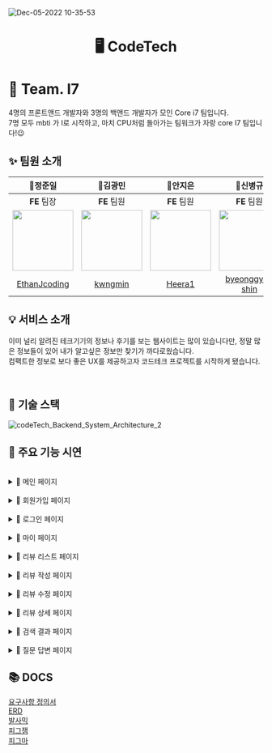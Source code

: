 
![Dec-05-2022 10-35-53](https://user-images.githubusercontent.com/94808683/205530462-93292f95-5c94-4d7e-bbb9-0146aca2f43b.gif)

<h1 align="center"> 🖥️ CodeTech </h1> 

#  🎉 Team. I7 
4명의 프론트앤드 개발자와 3명의 백앤드 개발자가 모인 Core i7 팀입니다.
<br>7명 모두 mbti 가 I로 시작하고, 마치 CPU처럼 돌아가는 팀워크가 자랑   core I7 팀입니다!😉

## ✨ 팀원 소개
🥇**정준일**|🥈**김광민**|🥈**안지은**|🥈**신병규**|🥈**김창일**|🥈**이혜광**|🥈**조성호**
:---:|:---:|:---:|:---:|:---:|:---:|:---:|
**FE** 팀장|**FE** 팀원|**FE** 팀원|**FE** 팀원|**BE** 팀장|**BE** 팀원|**BE** 팀원
<img src="https://user-images.githubusercontent.com/100268187/197486749-73921ccf-1488-4e63-91f4-9a65fa24c9e4.jpg" width=120>|<img src="https://user-images.githubusercontent.com/100268187/197487213-f4191876-4a98-4018-b533-69e5ae3def50.jpg" width=120>|<img src="https://user-images.githubusercontent.com/100268187/200795991-69a19a30-93f4-49da-bf6f-ec520f5168f3.png" width=120>|<img src="https://user-images.githubusercontent.com/100268187/200797218-8054ca26-3ebb-4902-aa82-28387aaa6e20.jpg" width=120>|<img src="https://user-images.githubusercontent.com/100268187/197486244-7e5cbf1e-7ee3-4681-8a4c-6e9a4b84bca5.jpg" width=120>|<img src="https://user-images.githubusercontent.com/100268187/197087475-418d469d-d1c1-4310-856b-917e44d2845f.jpg" width=120>|<img src="https://user-images.githubusercontent.com/100268187/200795740-355dbae9-57e9-43b2-a249-14feefced9c6.png" width=120>   
[EthanJcoding](https://github.com/EthanJcoding)|[kwngmin](https://github.com/kwngmin)|[Heera1](https://github.com/Heera1)|[byeonggyu-shin](https://github.com/byeonggyu-shin)|[INewWorldI](https://github.com/INewWorldI)|[hea0408never](https://github.com/hea0408never)|[toneofrain](https://github.com/toneofrain)

## 💡 서비스 소개
이미 널리 알려진 테크기기의 정보나 후기를 보는 웹사이트는 많이 있습니다만, 정말 많은 정보들이 있어 내가 알고싶은 정보만 찾기가 까다로웠습니다. 
<br>컴팩트한 정보로 보다 좋은 UX를 제공하고자 코드테크 프로젝트를 시작하게 됐습니다.

</br>

##  🥕 기술 스택
![codeTech_Backend_System_Architecture_2](https://user-images.githubusercontent.com/94808683/205485482-1ef83543-bb20-4f05-a452-8f2d60e37190.png)



## 📌 주요 기능 시연
 
 </br>
 <details>
   <summary>📍 메인 페이지 </summary>
 
   ![KakaoTalk_Photo_2022-12-04-18-39-20](https://user-images.githubusercontent.com/94808683/205484123-aff561bc-636b-43e6-84ca-d633fbfe274b.gif)
   
 </details>
  
</br>
<details>
 <summary>📍 회원가입 페이지</summary>
 
 ![mainToSignupToLogin](https://user-images.githubusercontent.com/94808683/205483717-c08eefa7-c6db-4715-b7d2-fe470f1f1a8a.gif)
 
</details>
  
</br>
<details>
 <summary>📍 로그인 페이지 </summary>
 
 ![loginToMyPage](https://user-images.githubusercontent.com/94808683/205483738-03493fba-90e8-4329-9bab-752676895622.gif)
 
</details>
  
</br>
<details>
 <summary>📍 마이 페이지 </summary>
 
  ![myPageToUploadImage](https://user-images.githubusercontent.com/94808683/205483700-0465c8fe-c83a-426f-b358-46fb9006023e.gif)
  
  ![MyPageNamePasswordChange](https://user-images.githubusercontent.com/94808683/205483710-5a4b8034-14e2-407b-9e53-09cf7bda3814.gif)
  
</details>
  
</br>
<details>
 <summary>📍 리뷰 리스트 페이지 </summary>
 
 ![clickCategory](https://user-images.githubusercontent.com/94808683/205483691-5e638b3c-fb56-4e8c-b2ee-070e5057edbc.gif)
 
 ![mainToReviewListSnack](https://user-images.githubusercontent.com/94808683/205483732-b2ece6a4-650b-4464-ab35-6626907eaaeb.gif)
 
</details>
  
</br>
<details>
 <summary>📍 리뷰 작성 페이지 </summary>
 
 ![writeReviewCategory](https://user-images.githubusercontent.com/94808683/205483645-cd6a7c65-7dd7-4702-bef3-db317007ec16.gif)
 
 ![addProduct](https://user-images.githubusercontent.com/94808683/205483696-7f2f882b-da19-4186-8554-45c1509b04ea.gif)
 
 ![writeReviewToReviewDetail](https://user-images.githubusercontent.com/94808683/205484388-547d0273-bf45-49c0-92a6-d3ad505f1761.gif)
 
</details>
  
  
</br>
 <details>
 <summary>📍 리뷰 수정 페이지 </summary>
 
  ![EditReview](https://user-images.githubusercontent.com/94808683/205483787-63aa6a6c-dcc3-4b40-a0e3-009be347b7e4.gif)
 
 </details>
  
</br>
<details>
 <summary>📍 리뷰 상세 페이지 </summary>
 
  ![likeReview](https://user-images.githubusercontent.com/94808683/205483745-c48c9a03-5a10-4da2-bfb6-88f6cef17c79.gif)
 
 ![writeReviewComment](https://user-images.githubusercontent.com/94808683/205483641-bf1536d6-8c4e-4b13-a2b8-65d23adcb240.gif)
 
</details>
 
</br>
<details>
 <summary>📍 검색 결과 페이지 </summary>
 
 ![searchResult](https://user-images.githubusercontent.com/94808683/205483575-5e4868cb-df99-4ce6-9204-f749711e8ec4.gif)
 
</details>
  
</br>
<details>
 <summary>📍 질문 답변 페이지 </summary>
 
 ![questionLists](https://user-images.githubusercontent.com/94808683/205483800-21645b70-5586-46fd-987c-a318fec8711b.gif)
 
 ![questionEdit](https://user-images.githubusercontent.com/94808683/205483805-da255273-d665-4709-833d-b79bfe913818.gif)
 
</details>


##  📚 DOCS

[요구사항 정의서](https://docs.google.com/spreadsheets/d/1xybnua_bGm4OFpEEiCZ22cFjYvWQCzlundHNnWjd4qg/edit#gid=0)
</br>
[ERD](https://www.notion.so/codestates/ERD-067b715a294b4189b13d4fad9ee66894)
</br>
[발사믹](https://www.notion.so/codestates/7ba31de7945a4223b950bfd8f8a6716a)
</br>
[피그잼](https://www.notion.so/codestates/d2557f464b684bfea2360908f05226ce)
</br>
[피그마](https://www.notion.so/codestates/a84ca35c60bb4b33b188f772dbbf3d1d)
